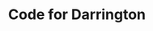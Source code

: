 ---
schema: default
title: Code for Darrington
description: >-
  Code for Darrington is a group of coders, designers, and project managers
  changing Darrington for the better. We work with local government and
  nonprofits to fix local services, utilize open data to improve citizen
  knowledge, and work to the betterment of all. Get involved, come to a meetup.
logo: 'http://codefordarrington.org/wp-content/uploads/2018/08/cropped-logo.png'
---